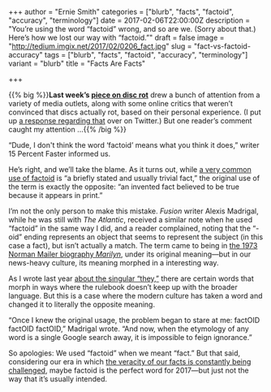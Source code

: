 +++
author = "Ernie Smith"
categories = ["blurb", "facts", "factoid", "accuracy", "terminology"]
date = 2017-02-06T22:00:00Z
description = "You’re using the word “factoid” wrong, and so are we. (Sorry about that.) Here’s how we lost our way with “factoid.”"
draft = false
image = "http://tedium.imgix.net/2017/02/0206_fact.jpg"
slug = "fact-vs-factoid-accuracy"
tags = ["blurb", "facts", "factoid", "accuracy", "terminology"]
variant = "blurb"
title = "Facts Are Facts"

+++

{{% big %}}**Last week’s [piece on disc rot](http://tedium.co/2017/02/02/disc-rot-phenomenon/)** drew a bunch of attention from a variety of media outlets, along with some online critics that weren’t convinced that discs actually rot, based on their personal experience. (I put up [a response regarding that](https://twitter.com/ShortFormErnie/status/827863967020306432) over on Twitter.) But one reader’s comment caught my attention …{{% /big %}}

“Dude, I don't think the word ‘factoid’ means what you think it does,” writer 15 Percent Faster informed us. 

He’s right, and we’ll take the blame. As it turns out, while [a very common use of factoid](https://www.merriam-webster.com/dictionary/factoid) is “a briefly stated and usually trivial fact,” the original use of the term is exactly the opposite: “an invented fact believed to be true because it appears in print.”

I’m not the only person to make this mistake. *Fusion* writer Alexis Madrigal, while he was still with *The Atlantic*, received a similar note when he used “factoid” in the same way I did, and a reader complained, noting that the “-oid” ending represents an object that seems to represent the subject (in this case a fact), but isn’t actually a match. The term came to being in [the 1973 Norman Mailer biography *Marilyn*](http://amzn.to/2jNaeqc), under its original meaning—but in our news-heavy culture, its meaning morphed in a interesting way.

As I wrote last year [about the singular “they,”](http://tedium.co/2016/08/04/singular-they-grammar-copy-editing/) there are certain words that morph in ways where the rulebook doesn’t keep up with the broader language. But this is a case where the modern culture has taken a word and changed it to literally the opposite meaning.

“Once I knew the original usage, the problem began to stare at me: factOID factOID factOID,” Madrigal wrote. “And now, when the etymology of any word is a single Google search away, it is impossible to feign ignorance.”

So apologies: We used “factoid” when we meant “fact.” But that said, considering our era in which [the veracity of our facts is constantly being challenged](http://tedium.co/2016/12/29/tedium-trends-2017/#thestateofourtediumin2017isbestdefinedbythefactwedontknowwhatfakenewslookslike), maybe factoid is the perfect word for 2017—but just not the way that it’s usually intended.